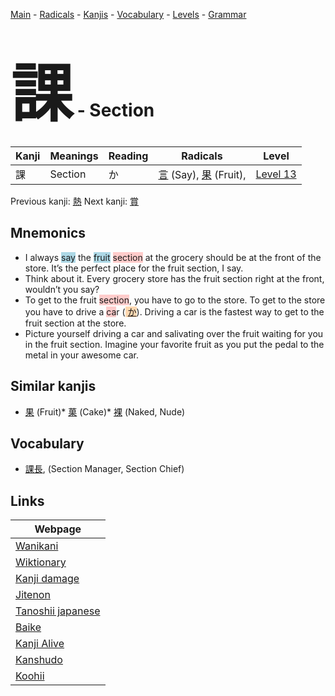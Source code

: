 <style> bigfont {font-size: 100px}</style>
[Main](../README.md) -
[Radicals](../radicals.md) -
[Kanjis](../kanjis.md) -
[Vocabulary](../vocabulary.md) -
[Levels](../levels.md) -
[Grammar](../grammar.md)
# <bigfont> 課</bigfont> - Section 

| Kanji | Meanings | Reading | Radicals | Level |
| --- | --- | --- | --- | --- |
| 課 | Section | か | [言](../radicals/言.md) (Say), [果](../radicals/果.md) (Fruit),  | [Level 13](../levels/wk_level13.md) |

Previous kanji: [熱](熱.md) Next kanji: [賞](賞.md) 

## Mnemonics
 * I always <span style="background-color:#ADD8E6"> say</span> the <span style="background-color:#ADD8E6"> fruit</span> <span style="background-color:#ffcccb"> section</span> at the grocery should be at the front of the store. It’s the perfect place for the fruit section, I say.
* Think about it. Every grocery store has the fruit section right at the front, wouldn’t you say?
* To get to the fruit <span style="background-color:#ffcccb"> section</span>, you have to go to the store. To get to the store you have to drive a <span style="background-color:#ffcccb"> ca</span>r (<span style="background-color:#fed8b1"> [か](https://jisho.org/search/か)</span>). Driving a car is the fastest way to get to the fruit section at the store.
* Picture yourself driving a car and salivating over the fruit waiting for you in the fruit section. Imagine your favorite fruit as you put the pedal to the metal in your awesome car.


## Similar kanjis
 * [果](果.md) (Fruit)* [菓](菓.md) (Cake)* [裸](裸.md) (Naked, Nude)


## Vocabulary
 * [課長](../vocabulary/課.md), (Section Manager, Section Chief)



## Links 

| Webpage |
| --- |
| [Wanikani          ](https://www.wanikani.com/kanji/課) |
| [Wiktionary        ](https://en.wiktionary.org/wiki/課) |
| [Kanji damage      ](http://www.kanjidamage.com/kanji/search?utf8=✓&q=課) |
| [Jitenon           ](https://jitenon.com/kanji/課) |
| [Tanoshii japanese ](https://www.tanoshiijapanese.com/dictionary/kanji.cfm?k=課) |
| [Baike             ](https://baike.baidu.com/item/課) |
| [Kanji Alive       ](https://app.kanjialive.com/課) |
| [Kanshudo          ](https://www.kanshudo.com/searchmn?q=課) |
| [Koohii            ](https://kanji.koohii.com/study/kanji/課) |
